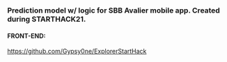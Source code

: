 ### Prediction model w/ logic for SBB Avalier mobile app. Created during STARTHACK21. 

#### FRONT-END:

https://github.com/Gypsy0ne/ExplorerStartHack
